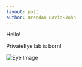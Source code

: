 ```yaml
---
layout: post
author: Brendan David-John
---
```


Hello!

PrivateEye lab is born!

![Eye Image]({{root_url}}/assets/images/logo.png)
